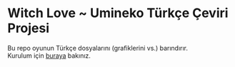 # Witch Love ~ Umineko Türkçe Çeviri Projesi

Bu repo oyunun Türkçe dosyalarını (grafiklerini vs.) barındırır.  
Kurulum için [buraya](../../../umineko-scripting-tr/tree/master/INSTALLATION.md) bakınız.
